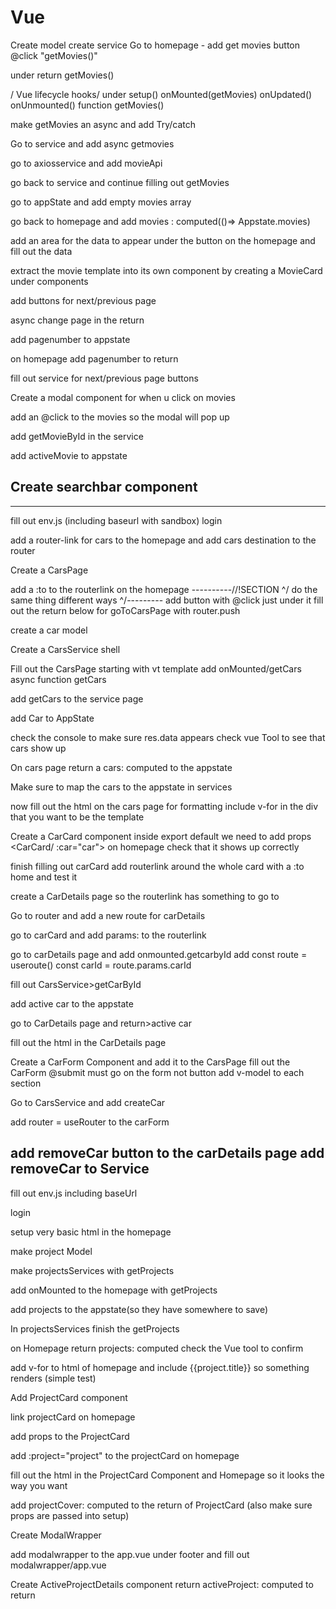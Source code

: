 # Vue
Create model
create service
Go to homepage - add get movies button
@click "getMovies()"

under return
  getMovies()


\/ Vue lifecycle hooks\/
under setup()
  onMounted(getMovies)
  onUpdated()
  onUnmounted()
function getMovies()

make getMovies an async and add Try/catch

Go to service and add async getmovies

go to axiosservice and add movieApi

go back to service and continue filling out getMovies

go to appState and add empty movies array

go back to homepage and add movies : computed(()=> Appstate.movies)

add an area for the data to appear under the button on the homepage and fill out the data

extract the movie template into its own component by creating a MovieCard under components

add buttons for next/previous page

async change page in the return

add pagenumber to appstate

on homepage add pagenumber to return

fill out service for next/previous page buttons

Create a modal component for when u click on movies

add an @click to the movies so the modal will pop up

add getMovieById in the service

add activeMovie to appstate

Create searchbar component
---------------------------------------------------------------------
<!-- WEDNESDAY -->
---------------------------------------------------------------------
fill out env.js (including baseurl with sandbox)
login

add a router-link for cars to the homepage and add cars destination to the router

Create a CarsPage

add a :to to the routerlink on the homepage
----------//!SECTION ^\/ do the same thing different ways ^\/---------
add button with @click just under it
fill out the return below for goToCarsPage with router.push

create a car model

Create a CarsService shell

Fill out the CarsPage starting with vt template
add onMounted/getCars
async function getCars

add getCars to the service page

add Car to AppState

check the console to make sure res.data appears
check vue Tool to see that cars show up

On cars page return a cars: computed to the appstate

Make sure to map the cars to the appstate in services

now fill out the html on the cars page for formatting
include v-for in the div that you want to be the template

Create a CarCard component
inside export default we need to add props
<CarCard/ :car="car"> on homepage
check that it shows up correctly

finish filling out carCard
add routerlink around the whole card with a :to home and test it

create a CarDetails page so the routerlink has something to go to

Go to router and add a new route for carDetails

go to carCard and add params: to the routerlink

<!-- go to CarDetails page and return activeCar: computed -->
go to carDetails page and add onmounted.getcarbyId
add const route = useroute()
const carId = route.params.carId

fill out CarsService>getCarById

add active car to the appstate

go to CarDetails page and return>active car

fill out the html in the CarDetails page

Create a CarForm Component and add it to the CarsPage
fill out the CarForm
@submit must go on the form not button
add v-model to each section

Go to CarsService and add createCar

add router = useRouter to the carForm

add removeCar button to the carDetails page
add removeCar to Service
---------------------------------------------------------------------
<!-- THURSDAY LECTURE -->
fill out env.js including baseUrl

login

setup very basic html in the homepage

make project Model

make projectsServices with getProjects

add onMounted to the homepage with getProjects

add projects to the appstate(so they have somewhere to save)

In projectsServices finish the getProjects

on Homepage return projects: computed
check the Vue tool to confirm

add v-for to html of homepage and include {{project.title}} so something renders (simple test)

Add ProjectCard component

link projectCard on homepage
<!-- Make sure when you import the component it doesnt tack on .js -->

add props to the ProjectCard

add :project="project" to the projectCard on homepage

fill out the html in the ProjectCard Component and Homepage so it looks the way you want

add projectCover: computed to the return of ProjectCard
(also make sure props are passed into setup)

Create ModalWrapper 

add modalwrapper to the app.vue under footer and fill out modalwrapper/app.vue

Create ActiveProjectDetails component
return activeProject: computed to return




























